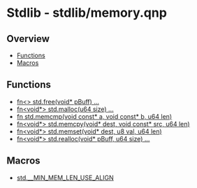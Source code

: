 
# Stdlib - stdlib/memory.qnp

## Overview
 - [Functions](#functions)
 - [Macros](#macros)


## Functions
 - [fn<> std.free(void* pBuff) ...]()
 - [fn<void*> std.malloc(u64 size) ...]()
 - [fn<i64> std.memcmp(void const* a, void const* b, u64 len)]()
 - [fn<void*> std.memcpy(void* dest, void const* src, u64 len)]()
 - [fn<void*> std.memset(void* dest, u8 val, u64 len)]()
 - [fn<void*> std.realloc(void* pBuff, u64 size) ...]()

## Macros
 - [std.__MIN_MEM_LEN_USE_ALIGN]()

